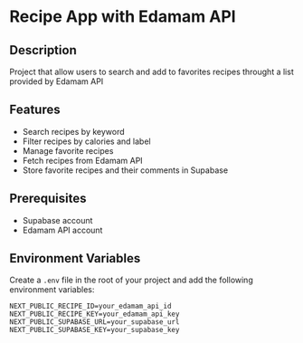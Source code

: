# Recipe App with Edamam API

## Description

Project that allow users to search and add to favorites recipes throught a list provided by Edamam API

## Features

- Search recipes by keyword
- Filter recipes by calories and label
- Manage favorite recipes
- Fetch recipes from Edamam API
- Store favorite recipes and their comments in Supabase

## Prerequisites

- Supabase account
- Edamam API account

## Environment Variables

Create a `.env` file in the root of your project and add the following environment variables:

```env
NEXT_PUBLIC_RECIPE_ID=your_edamam_api_id
NEXT_PUBLIC_RECIPE_KEY=your_edamam_api_key
NEXT_PUBLIC_SUPABASE_URL=your_supabase_url
NEXT_PUBLIC_SUPABASE_KEY=your_supabase_key
